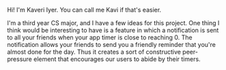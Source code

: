 Hi! I'm Kaveri Iyer. You can call me Kavi if that's easier. 

I'm a third year CS major, and I have a few ideas for this project. One thing I think would be interesting to have is a feature in which a notification is sent to all your friends when your app timer is close to reaching 0. The notification allows your friends to send you a friendly reminder that you're almost done for the day. Thus it creates a sort of constructive peer-pressure element that encourages our users to abide by their timers. 
